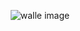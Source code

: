 
<div style="text-align: center;" >

![walle image](https://facile-one.vercel.app/api/og?level=1&commits=6&health=10)

</div>
    